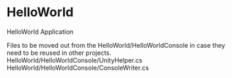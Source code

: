 # HelloWorld
HelloWorld Application

Files to be moved out from the HelloWorld/HelloWorldConsole in case they need to be reused in other projects.
HelloWorld/HelloWorldConsole/UnityHelper.cs
HelloWorld/HelloWorldConsole/ConsoleWriter.cs
